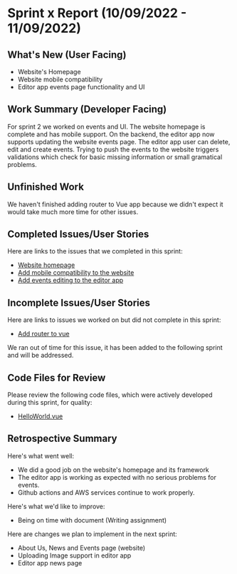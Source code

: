 # Sprint x Report (10/09/2022 - 11/09/2022)

## What's New (User Facing)
 * Website's Homepage
 * Website mobile compatibility
 * Editor app events page functionality and UI

## Work Summary (Developer Facing)
For sprint 2 we worked on events and UI. The website homepage is complete and has mobile support. On the backend, the editor app now supports updating the website events page. The editor app user can delete, edit and create events. Trying to push the events to the website triggers validations which check for basic missing information or small gramatical problems. 

## Unfinished Work
We haven't finished adding router to Vue app because we didn't expect it would take much more time for other issues.


## Completed Issues/User Stories
Here are links to the issues that we completed in this sprint:
 * [Website homepage](https://github.com/WSUCptSCapstone-Fall2022Spring2023/index-fullstackapp/issues/18)
 * [Add mobile compatibility to the website ](https://github.com/WSUCptSCapstone-Fall2022Spring2023/index-fullstackapp/issues/24)
 *  [Add events editing to the editor app](https://github.com/WSUCptSCapstone-Fall2022Spring2023/index-fullstackapp/issues/26)

 
 ## Incomplete Issues/User Stories
 Here are links to issues we worked on but did not complete in this sprint:
 * [Add router to vue](https://github.com/WSUCptSCapstone-Fall2022Spring2023/index-fullstackapp/issues/23)

 We ran out of time for this issue, it has been added to the following sprint and will be addressed.
## Code Files for Review
Please review the following code files, which were actively developed during this sprint, for quality:
 * [HelloWorld.vue](https://github.com/WSUCptSCapstone-Fall2022Spring2023/index-fullstackapp/blob/main/front-end/index-vue/src/components/HelloWorld.vue) 
 
## Retrospective Summary
Here's what went well:
  * We did a good job on the website's homepage and its framework
  * The editor app is working as expected with no serious problems for events.
  * Github actions and AWS services continue to work properly.
 
 
Here's what we'd like to improve:
   * Being on time with document (Writing assignment)
  
Here are changes we plan to implement in the next sprint:
   * About Us, News and Events page (website)
   * Uploading Image support in editor app
   * Editor app news page
